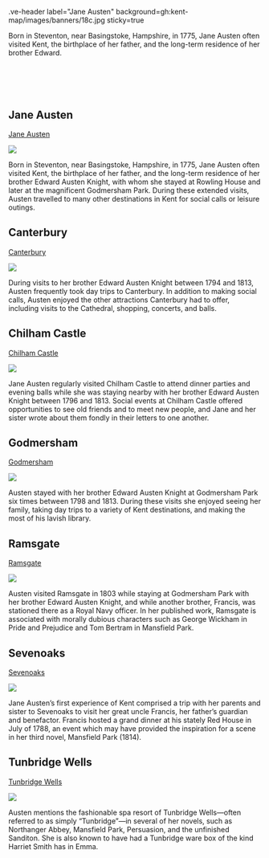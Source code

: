 .ve-header label="Jane Austen" background=gh:kent-map/images/banners/18c.jpg sticky=true

Born in Steventon, near Basingstoke, Hampshire, in 1775, Jane Austen often visited Kent, the birthplace of her father, and the long-term residence of her brother Edward.

# &nbsp; 
<param class="cards">

## Jane Austen

[Jane Austen](/19c/19c-austen-biography)

![](https://raw.githubusercontent.com/kent-map/images/main/thumbnails/austen_Jane_Austen.jpg)

Born in Steventon, near Basingstoke, Hampshire, in 1775, Jane Austen often visited Kent, the birthplace of her father, and the long-term residence of her brother Edward Austen Knight, with whom she stayed at Rowling House and later at the magnificent Godmersham Park. During these extended visits, Austen travelled to many other destinations in Kent for social calls or leisure outings.

## Canterbury

[Canterbury](/austen/austen-canterbury)

![](https://raw.githubusercontent.com/kent-map/images/main/thumbnails/austen_Canterbury.jpg)

During visits to her brother Edward Austen Knight between 1794 and 1813, Austen frequently took day trips to Canterbury. In addition to making social calls, Austen enjoyed the other attractions Canterbury had to offer, including visits to the Cathedral, shopping, concerts, and balls.

## Chilham Castle

[Chilham Castle](/austen/austen-chilham-castle)

![](https://raw.githubusercontent.com/kent-map/images/main/thumbnails/austen_Chilham_Castle.jpg)

Jane Austen regularly visited Chilham Castle to attend dinner parties and evening balls while she was staying nearby with her brother Edward Austen Knight between 1796 and 1813. Social events at Chilham Castle offered opportunities to see old friends and to meet new people, and Jane and her sister wrote about them fondly in their letters to one another.

## Godmersham

[Godmersham](/austen/austen-godmersham)

![](https://raw.githubusercontent.com/kent-map/images/main/thumbnails/austen_Godmersham.jpg)

Austen stayed with her brother Edward Austen Knight at Godmersham Park six times between 1798 and 1813. During these visits she enjoyed seeing her family, taking day trips to a variety of Kent destinations, and making the most of his lavish library.

## Ramsgate

[Ramsgate](/austen/austen-ramsgate)

![](https://raw.githubusercontent.com/kent-map/images/main/thumbnails/austen_Ramsgate.jpg)

Austen visited Ramsgate in 1803 while staying at Godmersham Park with her brother Edward Austen Knight, and while another brother, Francis, was stationed there as a Royal Navy officer. In her published work, Ramsgate is associated with morally dubious characters such as George Wickham in Pride and Prejudice and Tom Bertram in Mansfield Park.

## Sevenoaks

[Sevenoaks](/austen/austen-sevenoaks)

![](https://raw.githubusercontent.com/kent-map/images/main/thumbnails/austen_Sevenoaks.jpg)

Jane Austen’s first experience of Kent comprised a trip with her parents and sister to Sevenoaks to visit her great uncle Francis, her father’s guardian and benefactor. Francis hosted a grand dinner at his stately Red House in July of 1788, an event which may have provided the inspiration for a scene in her third novel, Mansfield Park (1814).

## Tunbridge Wells

[Tunbridge Wells](/austen/austen-tunbridge-wells)

![](https://raw.githubusercontent.com/kent-map/images/main/thumbnails/austen_Tunbridge_Wells.jpg)

Austen mentions the fashionable spa resort of Tunbridge Wells—often referred to as simply “Tunbridge”—in several of her novels, such as Northanger Abbey, Mansfield Park, Persuasion, and the unfinished Sanditon. She is also known to have had a Tunbridge ware box of the kind Harriet Smith has in Emma.


